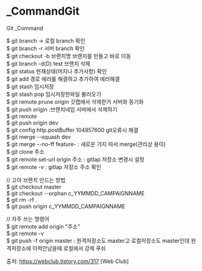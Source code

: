 # _CommandGit
Git _Command

$ git branch -> 로컬 branch 확인  
$ git branch -r 서버 branch 확인  
$ git checkout -b 브랜치명 브랜치를 만들고 바로 이동  
$ git branch -d(D) test 브랜치 삭제  
$ git status 현재상태(머지나 추가사항) 확인  
$ git add 경로 에러를 해결하고 추가하여 에러해결  
$ git stash 임시저장  
$ git stash pop 임시저장한파일 불러오기  
$ git remote prune origin 깃랩에서 삭제한거 서버와 동기화  
$ git push origin :브랜치네임 서버에서 삭제하기  
$ git remote  
$ git push origin dev  
$ git config http.postBuffer 104857600 git오류시 해결  
$ git merge --squash dev  
$ git merge --no-ff feature- : 새로운 가지 따서 merge(관리상 용이)  
$ git clone 주소  
$ git remote set-url origin 주소 : gitlap 저장소 변경시 설정  
$ git remote -v : gitlap 저장소 주소 확인  
  
// 고아 브랜치 만드는 방법  
$ git checkout master  
$ git checkout --orphan c_YYMMDD_CAMPAIGNNAME  
$ git rm -rf .  
$ git push origin c_YYMMDD_CAMPAIGNNAME  

// 자주 쓰는 명령어  
$ git remote add origin "주소"  
$ git remote -v  
$ git push -f origin master : 원격저장소도 master고 로컬저장소도 master인데 원격저장소에 이력안남을때 로컬에서 강제 푸쉬   

출처: https://webclub.tistory.com/317 [Web Club]  
